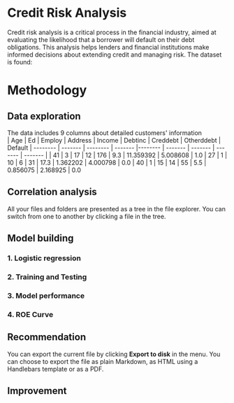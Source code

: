 # Credit Risk Analysis

Credit risk analysis is a critical process in the financial industry, aimed at evaluating the likelihood that a borrower will default on their debt obligations. This analysis helps lenders and financial institutions make informed decisions about extending credit and managing risk. The dataset is found:  


# Methodology



## Data exploration

The data includes 9 columns about detailed customers' information <br>
| Age | Ed | Employ | Address | Income | Debtinc | Creddebt | Otherddebt | Default
|  --------  |  -------  |  --------  |  -------  |--------  |  -------  | -------  | -------  | -------  |
 | 41 | 3 | 17 | 12 | 176 | 9.3 | 11.359392 | 5.008608 | 1.0
 | 27 | 1 | 10 | 6 | 31 | 17.3 |  1.362202 | 4.000798  |    0.0
 | 40 | 1 | 15 | 14 | 55 | 5.5  | 0.856075 | 2.168925   |   0.0

## Correlation analysis
All your files and folders are presented as a tree in the file explorer. You can switch from one to another by clicking a file in the tree.

## Model building

### 1. Logistic regression
### 2. Training and Testing
### 3. Model performance
### 4. ROE Curve


## Recommendation 

You can export the current file by clicking **Export to disk** in the menu. You can choose to export the file as plain Markdown, as HTML using a Handlebars template or as a PDF.


## Improvement 
